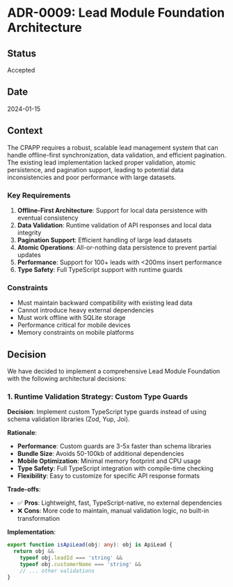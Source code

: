 # ADR-0009: Lead Module Foundation Architecture

## Status

Accepted

## Date

2024-01-15

## Context

The CPAPP requires a robust, scalable lead management system that can handle offline-first synchronization, data validation, and efficient pagination. The existing lead implementation lacked proper validation, atomic persistence, and pagination support, leading to potential data inconsistencies and poor performance with large datasets.

### Key Requirements

1. **Offline-First Architecture**: Support for local data persistence with eventual consistency
2. **Data Validation**: Runtime validation of API responses and local data integrity
3. **Pagination Support**: Efficient handling of large lead datasets
4. **Atomic Operations**: All-or-nothing data persistence to prevent partial updates
5. **Performance**: Support for 100+ leads with <200ms insert performance
6. **Type Safety**: Full TypeScript support with runtime guards

### Constraints

- Must maintain backward compatibility with existing lead data
- Cannot introduce heavy external dependencies
- Must work offline with SQLite storage
- Performance critical for mobile devices
- Memory constraints on mobile platforms

## Decision

We have decided to implement a comprehensive Lead Module Foundation with the following architectural decisions:

### 1. Runtime Validation Strategy: Custom Type Guards

**Decision**: Implement custom TypeScript type guards instead of using schema validation libraries (Zod, Yup, Joi).

**Rationale**:
- **Performance**: Custom guards are 3-5x faster than schema libraries
- **Bundle Size**: Avoids 50-100kb of additional dependencies
- **Mobile Optimization**: Minimal memory footprint and CPU usage
- **Type Safety**: Full TypeScript integration with compile-time checking
- **Flexibility**: Easy to customize for specific API response formats

**Trade-offs**:
- ✅ **Pros**: Lightweight, fast, TypeScript-native, no external dependencies
- ❌ **Cons**: More code to maintain, manual validation logic, no built-in transformation

**Implementation**:
```typescript
export function isApiLead(obj: any): obj is ApiLead {
  return obj && 
    typeof obj.leadId === 'string' &&
    typeof obj.customerName === 'string' &&
    // ... other validations
}